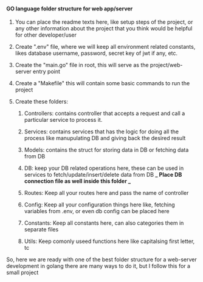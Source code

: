 #### GO language folder structure for web app/server

1. You can place the readme texts here, like setup steps of the project, or any other information about the project that you think would be helpful for other developer/user

2. Create ".env" file, where we will keep all environment related constants, likes database username, password, secret key of jwt if any, etc.

3. Create the "main.go" file in root, this will serve as the project/web-server entry point

4. Create a "Makefile" this will contain some basic commands to run the project

5. Create these folders:

   1. Controllers: contains controller that accepts a request and call a particular service to process it.

   2. Services: contains services that has the logic for doing all the process like manupulating DB and giving back the desired result

   3. Models: contains the struct for storing data in DB or fetching data from DB

   4. DB: keep your DB related operations here, these can be used in services to fetch/update/insert/delete data from DB
      **_ Place DB connection file as well inside this folder _**

   5. Routes: Keep all your routes here and pass the name of controller

   6. Config: Keep all your configuration things here like, fetching variables from .env, or even db config can be placed here

   7. Constants: Keep all constants here, can also categories them in separate files

   8. Utils: Keep comonly useed functions here like capitalsing first letter, tc

So, here we are ready with one of the best folder structure for a web-server development in golang there are many ways to do it, but I follow this for a small project
